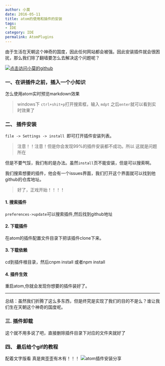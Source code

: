 ```yaml
---
author: 小莫
date: 2016-05-11
title: atom的使用和插件的安装
tags:
- IDE
category: IDE
permalink: AtomPlugins
---
```

由于生活在天朝这个神奇的国度，因此任何网站都会被强。因此安装插件就会很困扰，那么我们除了翻墙要怎么去解决这个问题呢？
<!--more-->
[![点击访问小莫的github](https://image.xiaomo.info/banner/atom.png)](https://github.com/syoubaku)
### 一、在讲插件之前，插入一个小知识

怎么使用atom实时预览markdown效果
>windows下 `ctrl+shit+p`打开搜索框，输入 `mdpt` 之后`enter`就可以看到实时效果了

### 二、 插件安装

`file -> Settings -> install `即可打开插件安装列表。
> 注意！！注意！但是你会发现99%的插件安装都不成功。所以 这就是问题所在

但是不要气馁，我们有的是办法。虽然`install`页不能安装，但是可以搜索啊。

我们搜索想要的插件，他会有一个issues界面，我们打开这个界面就可以找到他github的仓库地址。
>好了，正戏开始！！！！

#### 1. 搜索插件
`preferences->update`可以搜索插件,然后找到github地址
#### 2. 下载插件
在atom的插件配置文件目录下把该插件clone下来。
#### 3. 下载依赖
cd到插件根目录，然后cnpm install 或者npm install
#### 4. 插件生效
重启atom,你就会发现你想要的插件装好了。

******
总结：虽然我们折腾了这么多东西，但是终究是实现了我们的目的不是么？谁让我们生在天朝这个神奇的国度呢。

### 三. 插件卸载

这个就不用多说了吧，直接删除插件目录下对应的文件夹就好了

### 四、 最后给个gif的教程
配着文字版看 真是爽歪歪有木有！！！
![atom插件安装分享](https://image.xiaomo.info/ide/atomPlugins.gif)
